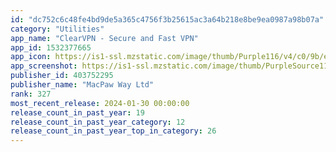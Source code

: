 ```yaml
---
id: "dc752c6c48fe4bd9de5a365c4756f3b25615ac3a64b218e8be9ea0987a98b07a"
category: "Utilities"
app_name: "ClearVPN - Secure and Fast VPN"
app_id: 1532377665
app_icon: https://is1-ssl.mzstatic.com/image/thumb/Purple116/v4/c0/9b/e3/c09be334-c4f8-85b1-95e2-7c7570c4df70/AppIcon-0-0-1x_U007emarketing-0-10-0-85-220.png/1024x1024bb.png
app_screenshot: https://is1-ssl.mzstatic.com/image/thumb/PurpleSource116/v4/69/8c/0c/698c0c57-b363-f51a-df72-42405d419df4/bb8d540d-d3bc-43d7-bf9c-ce99fc1530f1_iOS_6.5_inch_EN_9.png/1242x2688bb.png
publisher_id: 403752295
publisher_name: "MacPaw Way Ltd"
rank: 327
most_recent_release: 2024-01-30 00:00:00
release_count_in_past_year: 19
release_count_in_past_year_category: 12
release_count_in_past_year_top_in_category: 26
---
```


